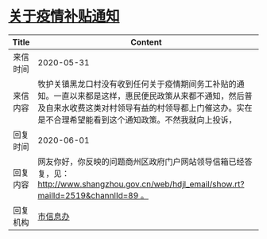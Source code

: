 # <a href="http://www.shangluo.gov.cn/zmhd/ldxxxx.jsp?urltype=leadermail.LeaderMailContentUrl&wbtreeid=1112&leadermailid=5940">关于疫情补贴通知</a>
| Title |                                                   Content                                                   |
|:-----:|-------------------------------------------------------------------------------------------------------------|
| 来信时间  | 2020-05-31                                                                                                  |
| 来信内容  | 牧护关镇黑龙口村没有收到任何关于疫情期间务工补贴的通知。一直以来都是这样，惠民便民政策从来都不通知，然后普及自来水收费这类对村领导有益的村领导都上门催这办。实在是不合理希望能看到这个通知政策。不然我就向上投诉，   |
| 回复时间  | 2020-06-01                                                                                                  |
| 回复内容  | 网友你好，你反映的问题商州区政府门户网站领导信箱已经答复，见：http://www.shangzhou.gov.cn/web/hdjl_email/show.rt?mailId=2519&channlId=89 。 |
| 回复机构  | <a href="../../category/agencies/市信息办.md">市信息办</a>                                                          |